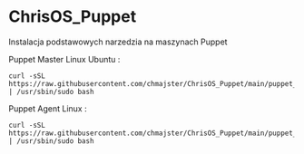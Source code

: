 # ChrisOS_Puppet
Instalacja podstawowych narzedzia na maszynach Puppet 

Puppet Master Linux Ubuntu :
```
curl -sSL https://raw.githubusercontent.com/chmajster/ChrisOS_Puppet/main/puppet_master_instalacja.sh | /usr/sbin/sudo bash
```

Puppet Agent Linux  :
```
curl -sSL https://raw.githubusercontent.com/chmajster/ChrisOS_Puppet/main/puppet_agent_linux.sh | /usr/sbin/sudo bash
```

